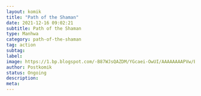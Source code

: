 ```yaml
---
layout: komik
title: "Path of the Shaman"
date: 2021-12-16 09:02:21
subtitle: Path of the Shaman
type: Manhwa
category: path-of-the-shaman
tag: action
subtag: 
label: 
image: https://1.bp.blogspot.com/-B87WJsQAZDM/YGcaei-OwUI/AAAAAAAAPVw/ENAv6anu0-Y37-182_i_Jx_k52nDE15dwCLcBGAsYHQ/s72-c/path-of-the-shaman-915203-FDmR0W1b.jpg
author: Postkomik
status: Ongoing
description: 
meta: 
---
```

